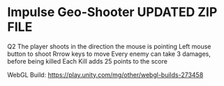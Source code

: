 # Impulse Geo-Shooter   UPDATED ZIP FILE
 Q2
The player shoots in the direction the mouse is pointing
Left mouse button to shoot
Rrrow keys to move 
Every enemy can take 3 damages, before being killed
Each Kill adds 25 points to the score

WebGL Build: https://play.unity.com/mg/other/webgl-builds-273458
